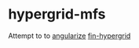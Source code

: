 # hypergrid-mfs
Attempt to to [angularize](https://github.com/angular/angular.js/) [fin-hypergrid](https://github.com/openfin/fin-hypergrid)


